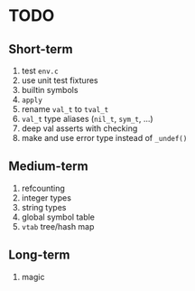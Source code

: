 # TODO

## Short-term

  1. test `env.c`
  1. use unit test fixtures
  1. builtin symbols
  1. `apply`
  1. rename `val_t` to `tval_t`
  1. `val_t` type aliases (`nil_t`, `sym_t`, ...)
  1. deep val asserts with checking
  1. make and use error type instead of `_undef()`

## Medium-term

  1. refcounting
  1. integer types
  1. string types
  1. global symbol table
  1. `vtab` tree/hash map

## Long-term

  1. magic
